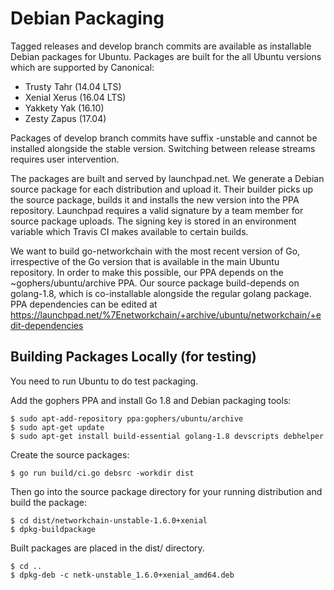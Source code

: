 # Debian Packaging

Tagged releases and develop branch commits are available as installable Debian packages
for Ubuntu. Packages are built for the all Ubuntu versions which are supported by
Canonical:

- Trusty Tahr (14.04 LTS)
- Xenial Xerus (16.04 LTS)
- Yakkety Yak (16.10)
- Zesty Zapus (17.04)

Packages of develop branch commits have suffix -unstable and cannot be installed alongside
the stable version. Switching between release streams requires user intervention.

The packages are built and served by launchpad.net. We generate a Debian source package
for each distribution and upload it. Their builder picks up the source package, builds it
and installs the new version into the PPA repository. Launchpad requires a valid signature
by a team member for source package uploads. The signing key is stored in an environment
variable which Travis CI makes available to certain builds.

We want to build go-networkchain with the most recent version of Go, irrespective of the Go
version that is available in the main Ubuntu repository. In order to make this possible,
our PPA depends on the ~gophers/ubuntu/archive PPA. Our source package build-depends on
golang-1.8, which is co-installable alongside the regular golang package. PPA dependencies
can be edited at https://launchpad.net/%7Enetworkchain/+archive/ubuntu/networkchain/+edit-dependencies

## Building Packages Locally (for testing)

You need to run Ubuntu to do test packaging.

Add the gophers PPA and install Go 1.8 and Debian packaging tools:

    $ sudo apt-add-repository ppa:gophers/ubuntu/archive
    $ sudo apt-get update
    $ sudo apt-get install build-essential golang-1.8 devscripts debhelper

Create the source packages:

    $ go run build/ci.go debsrc -workdir dist

Then go into the source package directory for your running distribution and build the package:

    $ cd dist/networkchain-unstable-1.6.0+xenial
    $ dpkg-buildpackage

Built packages are placed in the dist/ directory.

    $ cd ..
    $ dpkg-deb -c netk-unstable_1.6.0+xenial_amd64.deb
